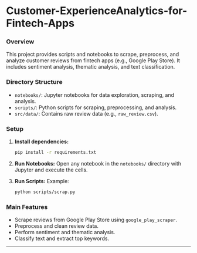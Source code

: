 # Customer-ExperienceAnalytics-for-Fintech-Apps


### Overview

This project provides scripts and notebooks to scrape, preprocess, and analyze customer reviews from fintech apps (e.g., Google Play Store). It includes sentiment analysis, thematic analysis, and text classification.

### Directory Structure

- `notebooks/`: Jupyter notebooks for data exploration, scraping, and analysis.
- `scripts/`: Python scripts for scraping, preprocessing, and analysis.
- `src/data/`: Contains raw review data (e.g., `raw_review.csv`).

### Setup

1. **Install dependencies:**
   ```sh
   pip install -r requirements.txt
   ```

2. **Run Notebooks:**
   Open any notebook in the `notebooks/` directory with Jupyter and execute the cells.

3. **Run Scripts:**
   Example:
   ```sh
   python scripts/scrap.py
   ```

### Main Features

- Scrape reviews from Google Play Store using `google_play_scraper`.
- Preprocess and clean review data.
- Perform sentiment and thematic analysis.
- Classify text and extract top keywords.

---

